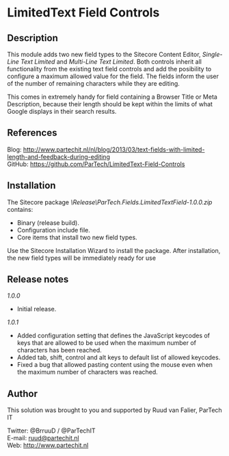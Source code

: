 LimitedText Field Controls
==========================

Description
-----------
This module adds two new field types to the Sitecore Content Editor, *Single-Line Text Limited* and *Multi-Line Text Limited*.
Both controls inherit all functionality from the existing text field controls and add the posibility to configure a maximum allowed value for the field.
The fields inform the user of the number of remaining characters while they are editing.

This comes in extremely handy for field containing a Browser Title or Meta Description, because their length should be kept within the limits of what Google displays in their search results.


References
------------
Blog: http://www.partechit.nl/nl/blog/2013/03/text-fields-with-limited-length-and-feedback-during-editing  
GitHub: https://github.com/ParTech/LimitedText-Field-Controls


Installation
------------
The Sitecore package *\Release\ParTech.Fields.LimitedTextField-1.0.0.zip* contains:
- Binary (release build).
- Configuration include file.
- Core items that install two new field types.

Use the Sitecore Installation Wizard to install the package.
After installation, the new field types will be immediately ready for use


Release notes
-------------
*1.0.0*
- Initial release.

*1.0.1*
- Added configuration setting that defines the JavaScript keycodes of keys that are allowed to be used when the maximum number of characters has been reached.
- Added tab, shift, control and alt keys to default list of allowed keycodes.
- Fixed a bug that allowed pasting content using the mouse even when the maximum number of characters was reached.

Author
------
This solution was brought to you and supported by Ruud van Falier, ParTech IT

Twitter: @BrruuD / @ParTechIT   
E-mail: ruud@partechit.nl   
Web: http://www.partechit.nl